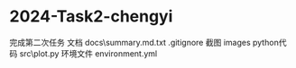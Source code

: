 # 2024-Task2-chengyi
完成第二次任务
文档   docs\summary.md.txt  .gitignore 
截图  images
python代码 src\plot.py
环境文件 environment.yml
